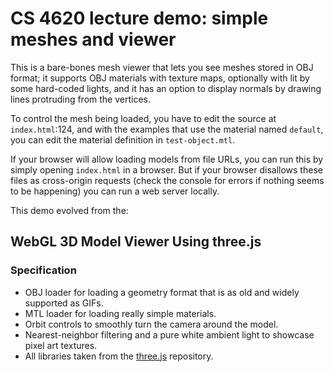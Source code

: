 # CS 4620 lecture demo: simple meshes and viewer

This is a bare-bones mesh viewer that lets you see meshes stored in OBJ format; it supports OBJ materials with texture maps, optionally with lit by some hard-coded lights, and it has an option to display normals by drawing lines protruding from the vertices.

To control the mesh being loaded, you have to edit the source at `index.html`:124, and with the examples that use the material named `default`, you can edit the material definition in `test-object.mtl`.

If your browser will allow loading models from file URLs, you can run this by simply opening `index.html` in a browser.  But if your browser disallows these files as cross-origin requests (check the console for errors if nothing seems to be happening) you can run a web server locally.

This demo evolved from the:

## WebGL 3D Model Viewer Using three.js

### Specification

* OBJ loader for loading a geometry format that is as old and widely supported as GIFs.
* MTL loader for loading really simple materials.
* Orbit controls to smoothly turn the camera around the model.
* Nearest-neighbor filtering and a pure white ambient light to showcase pixel art textures.
* All libraries taken from the [three.js](https://github.com/mrdoob/three.js/) repository.
